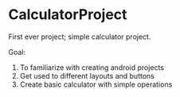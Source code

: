 # CalculatorProject
First ever project; simple calculator project.

Goal: 
1. To familiarize with creating android projects
2. Get used to different layouts and buttons
3. Create basic calculator with simple operations
